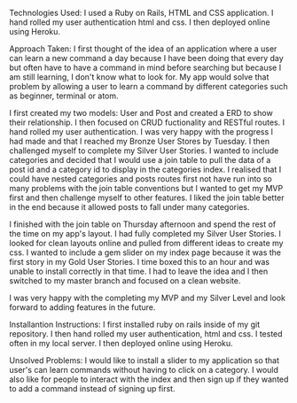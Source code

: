 Technologies Used:
I used a Ruby on Rails, HTML and CSS application. I hand rolled my user authentication html and css. I then deployed online using Heroku.

Approach Taken:
I first thought of the idea of an application where a user can learn a new command a day because I have been doing that every day but often have to have a command in mind before searching but because I am still learning, I don't know what to look for. My app would solve that problem by allowing a user to learn a command by different categories such as beginner, terminal or atom.

I first created my two models: User and Post and created a ERD to show their relationship. I then focused on CRUD fuctionality and RESTful routes. I hand rolled my user authentication. I was very happy with the progress I had made and that I reached my Bronze User Stores by Tuesday. I then challenged myself to complete my Silver User Stories. I wanted to include categories and decided that I would use a join table to pull the data of a post id and a category id to display in the categories index. I realised that I could have nested categories and posts routes first not have run into so many problems with the join table conventions but I wanted to get my MVP first and then challenge myself to other features. I liked the join table better in the end because it allowed posts to fall under many categories.

I finished with the join table on Thursday afternoon and spend the rest of the time on my app's layout. I had fully completed my Silver User Stories. I looked for clean layouts online and pulled from different ideas to create my css. I wanted to include a gem slider on my index page because it was the first story in my Gold User Stories. I time boxed this to an hour and was unable to install correctly in that time. I had to leave the idea and I then switched to my master branch and focused on a clean website.

I was very happy with the completing my MVP and my Silver Level and look forward to adding features in the future.


Installantion Instructions:
I first installed ruby on rails inside of my git repository. I then hand rolled my user authentication, html and css. I tested often in my local server. I then deployed online using Heroku. 

Unsolved Problems:
I would like to install a slider to my application so that user's can learn commands without having to click on a category. I would also like for people to interact with the index and then sign up if they wanted to add a command instead of signing up first.
